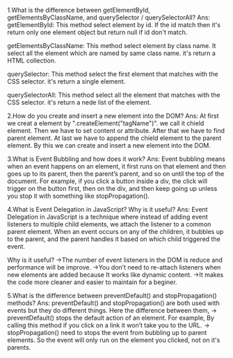 1.What is the difference between getElementById, getElementsByClassName, and querySelector / querySelectorAll?
Ans: 
getElementById: This method select element by id. If the id match then it's return only one element object but return null if id don't match.

getElementsByClassName: This method select element by class name. It select all the element which are named by same class name. it's return a HTML collection.

querySelector: This method select the first element that matches with the CSS selector. it's return a single element.

querySelectorAll: This method select all the element that matches with the CSS selector. it's return a nede list of the element.


2.How do you create and insert a new element into the DOM?
Ans: At first we creat a element by ".createElement("tagName")". we call it chield element. Then we have to set content or attribute. After that we have to find parent element. At last we have to append the chield element to the parent element. By this we can create and insert a new element into the DOM.


3.What is Event Bubbling and how does it work?
Ans: Event bubbling means when an event happens on an element, it first runs on that element and then goes up to its parent, then the parent’s parent, and so on until the top of the document. For example, if you click a button inside a div, the click will trigger on the button first, then on the div, and then keep going up unless you stop it with something like stopPropagation().


4.What is Event Delegation in JavaScript? Why is it useful?
Ans: Event Delegation in JavaScript is a technique where instead of adding event listeners to multiple child elements, we attach the listener to a common parent element. When an event occurs on any of the children, it bubbles up to the parent, and the parent handles it based on which child triggered the event.

Why is it useful?
->The number of event listeners in the DOM is reduce and performance will be improve.
->You don’t need to re-attach listeners when new elements are added because It works like dynamic content.
->It makes the code more cleaner and easier to maintain for a beginer.


5.What is the difference between preventDefault() and stopPropagation() methods?
Ans: preventDefault() and stopPropagation() are both used with events but they do different things.
Here the difference between them,
-> preventDefault() stops the default action of an element. For example, By calling this method if you click on a link it won’t take you to the URL.
-> stopPropagation() need to stops the event from bubbling up to parent elements. So the event will only run on the element you clicked, not on it's parents.
